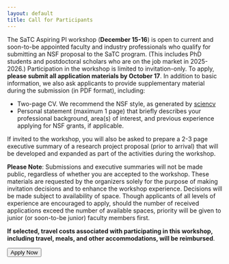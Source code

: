 ```yaml
---
layout: default
title: Call for Participants
---
```


The SaTC Aspiring PI workshop (**December 15-16**) is open to current and soon-to-be appointed faculty and industry professionals who qualify for submitting an NSF proposal to the SaTC program. (This includes PhD students and postdoctoral scholars who are on the job market in 2025-2026.) Participation in the workshop is limited to invitation-only. To apply, **please submit all application materials by October 17**. In addition to basic information, we also ask applicants to provide supplementary material during the submission (in PDF format), including:
* Two-page CV. We recommend the NSF style, as generated by [sciencv](https://www.ncbi.nlm.nih.gov/sciencv/)
* Personal statement (maximum 1 page) that briefly describes your professional background, area(s) of interest, and previous experience applying for NSF grants, if applicable.  

If invited to the workshop, you will also be asked to prepare a 2-3 page executive summary of a research project proposal (prior to arrival) that will be developed and expanded as part of the activities during the workshop. 


**Please Note**: Submissions and executive summaries will not be made public, regardless of whether you are accepted to the workshop. These materials are requested by the organizers solely for the purpose of making invitation decisions and to enhance the workshop experience. Decisions will be made subject to availability of space. Though applicants of all levels of experience are encouraged to apply, should the number of received applications exceed the number of available spaces, priority will be given to junior (or soon-to-be junior) faculty members first. 

**If selected, travel costs associated with participating in this workshop, including travel, meals, and other accommodations, will be reimbursed**.

<div class="reg-link">
<a href="https://umdsurvey.umd.edu/jfe/form/SV_aXLSFDtuwQ0mMgm">
<button>Apply Now</button>
</a>
</div>